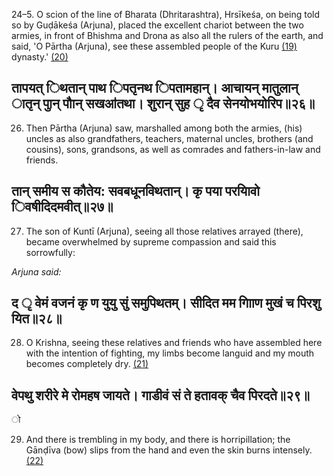 24–5. O scion of the line of Bharata (Dhritarashtra), Hrsīkeśa, on being told so by Guḍākeśa (Arjuna), placed the excellent chariot between the two armies, in front of Bhishma and Drona as also all the rulers of the earth, and said, 'O Pārtha (Arjuna), see these assembled people of the Kuru [\(19\)](#page--1-0) dynasty.' [\(20\)](#page--1-1)

## तापयत् िथतान् पाथ िपतृनथ िपतामहान्। आचायन् मातुलान् ातृन् पुान् पौान् सखॴतथा। शुरान् सुह ृ दैव सेनयोभयोरिप॥२६॥

26. Then Pārtha (Arjuna) saw, marshalled among both the armies, (his) uncles as also grandfathers, teachers, maternal uncles, brothers (and cousins), sons, grandsons, as well as comrades and fathers-in-law and friends.

## तान् समीय स कौतेय: सवबधूनविथतान्। कृ पया परयािवो िवषीदिदमवीत्॥२७॥

27. The son of Kuntī (Arjuna), seeing all those relatives arrayed (there), became overwhelmed by supreme compassion and said this sorrowfully:

*Arjuna said:*

## द ृ वेमं वजनं कृ ण युयु सुं समुपिथतम्। सीदित मम गाािण मुखं च पिरशु यित॥२८॥

28. O Krishna, seeing these relatives and friends who have assembled here with the intention of fighting, my limbs become languid and my mouth becomes completely dry. [\(21\)](#page--1-2)

## वेपथु शरीरे मे रोमहष जायते। गाडीवं सं ते हतावक् चैव पिरदते॥२९॥

ो

29. And there is trembling in my body, and there is horripillation; the Gānḍīva (bow) slips from the hand and even the skin burns intensely. [\(22\)](#page--1-3)